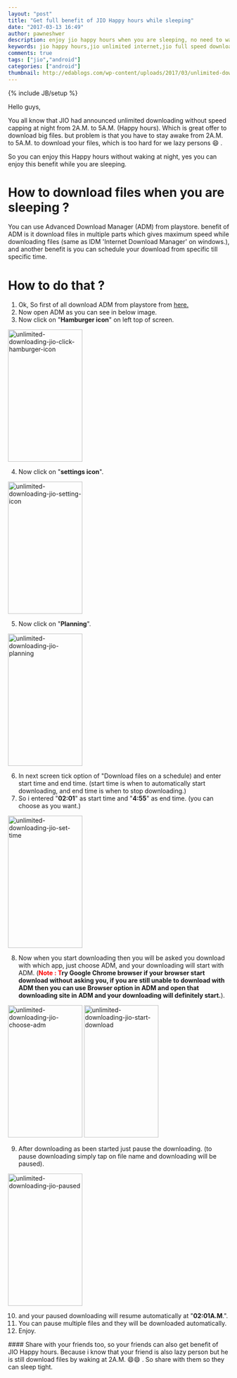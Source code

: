 ```yaml
---
layout: "post"
title: "Get full benefit of JIO Happy hours while sleeping"
date: "2017-03-13 16:49"
author: pawneshwer
description: enjoy jio happy hours when you are sleeping, no need to wake at night to download files with jio happy hours, get full speed and unlimited downloading jio
keywords: jio happy hours,jio unlimited internet,jio full speed download,auto download.
comments: true
tags: ["jio","android"]
categories: ["android"]
thumbnail: http://edablogs.com/wp-content/uploads/2017/03/unlimited-downloading-jio-thumb.jpg
---
```


{% include JB/setup %}

Hello guys,

You all know that JIO had announced unlimited downloading without speed capping at night from 2A.M. to 5A.M. (Happy hours). Which is great offer to download big files. but problem is that you have to stay awake from 2A.M. to 5A.M. to download your files, which is too hard for we lazy persons 😄 .

So you can enjoy this Happy hours without waking at night, yes you can enjoy this benefit while you are sleeping.

# <span class="post-orange">How to download files when you are sleeping ?</span>
You can use Advanced Download Manager (ADM) from playstore. benefit of ADM is it download files in multiple parts which gives maximum speed while downloading files (same as IDM 'Internet Download Manager' on windows.), and another benefit is you can schedule your download from specific till specific time.

<script async src="//pagead2.googlesyndication.com/pagead/js/adsbygoogle.js"></script>
<!-- eda-posts -->
<ins class="adsbygoogle"
     style="display:block"
     data-ad-client="ca-pub-7943122633795545"
     data-ad-slot="7080728318"
     data-ad-format="auto"></ins>
<script>
(adsbygoogle = window.adsbygoogle || []).push({});
</script>

# <span class="post-orange">How to do that ?</span>
<ol>
 	<li>Ok, So first of all download ADM from playstore from <a href="https://play.google.com/store/apps/details?id=com.dv.adm&amp;hl=en">here.</a></li>
 	<li>Now open ADM as you can see in below image.</li>
 	<li>Now click on "<strong>Hamburger icon</strong>" on left top of screen.</li>
</ol>
<a href="{{site.url}}/wp-content/uploads/2017/03/unlimited-downloading-jio-click-hamburger-icon.png" target="_blank"><img class="aligncenter wp-image-19 size-medium" src="{{site.url}}/wp-content/uploads/2017/03/unlimited-downloading-jio-click-hamburger-icon-169x300.png" alt="unlimited-downloading-jio-click-hamburger-icon" width="169" height="300" /></a>
<ol start="4">
 	<li>Now click on "<strong>settings icon</strong>".</li>
</ol>
<a href="{{site.url}}/wp-content/uploads/2017/03/unlimited-downloading-jio-setting-icon.png" target="_blank"><img class="size-medium wp-image-23 aligncenter" src="{{site.url}}/wp-content/uploads/2017/03/unlimited-downloading-jio-setting-icon-169x300.png" alt="unlimited-downloading-jio-setting-icon" width="169" height="300" /></a>
<ol start="5">
 	<li>Now click on "<strong>Planning</strong>".</li>
</ol>
<a href="{{site.url}}/wp-content/uploads/2017/03/unlimited-downloading-jio-planning.png" target="_blank"><img class="aligncenter size-medium wp-image-21" src="{{site.url}}/wp-content/uploads/2017/03/unlimited-downloading-jio-planning-169x300.png" alt="unlimited-downloading-jio-planning" width="169" height="300" /></a>
<ol start="6">
 	<li>In next screen tick option of "Download files on a schedule) and enter start time and end time. (start time is when to automatically start downloading, and end time is when to stop downloading.)</li>
 	<li>So i entered "<strong>02:01</strong>" as start time and "<strong>4:55</strong>" as end time. (you can choose as you want.)</li>
</ol>
<a href="{{site.url}}/wp-content/uploads/2017/03/unlimited-downloading-jio-set-time.png" target="_blank"><img class="aligncenter size-medium wp-image-22" src="{{site.url}}/wp-content/uploads/2017/03/unlimited-downloading-jio-set-time-169x300.png" alt="unlimited-downloading-jio-set-time" width="169" height="300" /></a>

<script async src="//pagead2.googlesyndication.com/pagead/js/adsbygoogle.js"></script>
<!-- eda-posts -->
<ins class="adsbygoogle"
     style="display:block"
     data-ad-client="ca-pub-7943122633795545"
     data-ad-slot="7080728318"
     data-ad-format="auto"></ins>
<script>
(adsbygoogle = window.adsbygoogle || []).push({});
</script>

<ol start="8">
 	<li>Now when you start downloading then you will be asked you download with which app, just choose ADM, and your downloading will start with ADM. (<strong><span style="color: #ff0000;">Note : T</span><span class="post-red">ry Google Chrome browser if your browser start download without asking you, if you are still unable to download with ADM then you can use Browser option in ADM and open that downloading site in ADM and your downloading will definitely start.</span></strong>).</li>
</ol>
<a href="{{site.url}}/wp-content/uploads/2017/03/unlimited-downloading-jio-choose-adm.png" target="_blank"><img class="aligncenter size-medium wp-image-18" src="{{site.url}}/wp-content/uploads/2017/03/unlimited-downloading-jio-choose-adm-169x300.png" alt="unlimited-downloading-jio-choose-adm" width="169" height="300" /></a> <a href="{{site.url}}/wp-content/uploads/2017/03/unlimited-downloading-jio-start-download.png" target="_blank"><img class="aligncenter size-medium wp-image-24" src="{{site.url}}/wp-content/uploads/2017/03/unlimited-downloading-jio-start-download-169x300.png" alt="unlimited-downloading-jio-start-download" width="169" height="300" /></a>
<ol start="9">
 	<li>After downloading as been started just pause the downloading. (to pause downloading simply tap on file name and downloading will be paused).</li>
</ol>
<a href="{{site.url}}/wp-content/uploads/2017/03/unlimited-downloading-jio-paused.png" target="_blank"><img class="aligncenter size-medium wp-image-20" src="{{site.url}}/wp-content/uploads/2017/03/unlimited-downloading-jio-paused-169x300.png" alt="unlimited-downloading-jio-paused" width="169" height="300" /></a>
<ol start="10">
 	<li>and your paused downloading will resume automatically at "<strong>02:01A.M</strong>.".</li>
 	<li>You can pause multiple files and they will be downloaded automatically.</li>
 	<li>Enjoy.</li>
</ol>
#### Share with your friends too, so your friends can also get benefit of JIO Happy hours. Because i know that your friend is also lazy person but he is still download files by waking at 2A.M. 😄😄 . So share with them so they can sleep tight.
